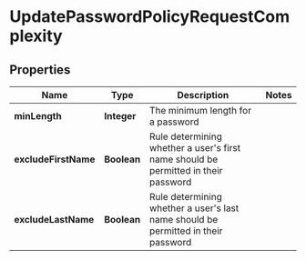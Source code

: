 

# UpdatePasswordPolicyRequestComplexity


## Properties

| Name | Type | Description | Notes |
|------------ | ------------- | ------------- | -------------|
|**minLength** | **Integer** | The minimum length for a password |  |
|**excludeFirstName** | **Boolean** | Rule determining whether a user&#39;s first name should be permitted in their password |  |
|**excludeLastName** | **Boolean** | Rule determining whether a user&#39;s last name should be permitted in their password |  |




